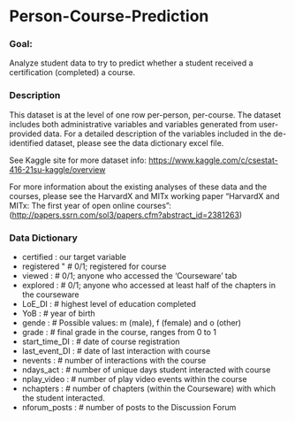 # Person-Course-Prediction

### Goal:
Analyze student data to try to predict whether a student received a certification (completed) a course.

### Description
This dataset is at the level of one row per-person, per-course.
The dataset includes both administrative variables and variables generated from user-provided data. 
For a detailed description of the variables included in the de-identified dataset, please see the data dictionary excel file.

See Kaggle site for more dataset info: https://www.kaggle.com/c/csestat-416-21su-kaggle/overview

For more information about the existing analyses of these data and the courses, please see the HarvardX and MITx working paper “HarvardX and MITx: The first year of open online courses”: 
(http://papers.ssrn.com/sol3/papers.cfm?abstract_id=2381263)


### Data Dictionary
- certified : our target variable
- registered " # 0/1; registered for course
- viewed : # 0/1; anyone who accessed the ‘Courseware’ tab
- explored : # 0/1; anyone who accessed at least half of the chapters in the courseware
- LoE_DI :  # highest level of education completed
- YoB : # year of birth
- gende : # Possible values: m (male), f (female) and o (other)
- grade : #  final grade in the course, ranges from 0 to 1
- start_time_DI : # date of course registration
- last_event_DI : # date of last interaction with course
- nevents : # number of interactions with the course
- ndays_act : # number of unique days student interacted with course
- nplay_video : # number of play video events within the course
- nchapters : # number of chapters (within the Courseware) with which the student interacted.
- nforum_posts : # number of posts to the Discussion Forum

